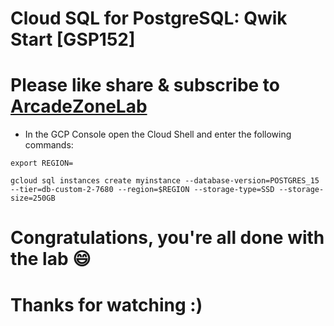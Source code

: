 
# Cloud SQL for PostgreSQL: Qwik Start [GSP152]

# Please like share & subscribe to [ArcadeZoneLab](https://www.youtube.com/@arcadezonelab)

* In the GCP Console open the Cloud Shell and enter the following commands:

```
export REGION=
```
```
gcloud sql instances create myinstance --database-version=POSTGRES_15 --tier=db-custom-2-7680 --region=$REGION --storage-type=SSD --storage-size=250GB
```

# Congratulations, you're all done with the lab 😄

# Thanks for watching :)
